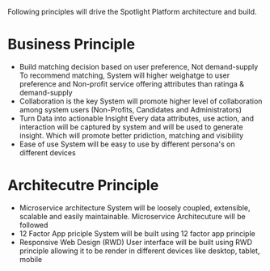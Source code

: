 Following principles will drive the Spotlight Platform architecture and build.
# Business Principle
* Build matching decision based on user preference, Not demand-supply
To recommend matching, System will higher weighatge to user preference and Non-profit service offering attributes than ratinga & demand-supply 
* Collaboration is the key 
System will promote higher level of collaboration among system users (Non-Profits, Candidates and Administrators)
* Turn Data into actionable Insight
Every data attributes, use action, and interaction will be captured by system and will be used to generate insight. Which will promote better pridiction, matching and visibility
* Ease of use
System will be easy to use by different persona's on different devices
# Architecutre Principle 
* Microservice architecture 
System will be loosely coupled, extensible, scalable and easily maintainable. Microservice Architecuture will be followed
* 12 Factor App priciple
System will be built using 12 factor app principle
* Responsive Web Design (RWD)
User interface will be built using RWD principle allowing it to be render in different devices like desktop, tablet, mobile
 